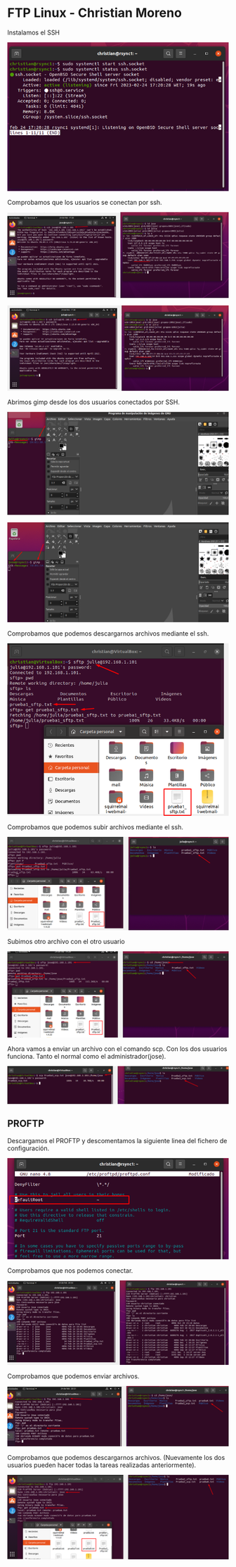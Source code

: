 # FTP Linux - Christian Moreno #

Instalamos el SSH 

![image](https://github.com/christianjmx/SRD_christian/blob/main/ftp%20linux/IMG/1.png)

Comprobamos que los usuarios se conectan por ssh.

![image](https://github.com/christianjmx/SRD_christian/blob/main/ftp%20linux/IMG/2.png)

![image](https://github.com/christianjmx/SRD_christian/blob/main/ftp%20linux/IMG/3.png)

Abrimos gimp desde los dos usuarios conectados por SSH.

![image](https://github.com/christianjmx/SRD_christian/blob/main/ftp%20linux/IMG/4.png)

![image](https://github.com/christianjmx/SRD_christian/blob/main/ftp%20linux/IMG/5.png)

Comprobamos que podemos descargarnos archivos mediante el ssh.

![image](https://github.com/christianjmx/SRD_christian/blob/main/ftp%20linux/IMG/6.png)

Comprobamos que podemos subir archivos mediante el ssh.

![image](https://github.com/christianjmx/SRD_christian/blob/main/ftp%20linux/IMG/7.png)

Subimos otro archivo con el otro usuario

![image](https://github.com/christianjmx/SRD_christian/blob/main/ftp%20linux/IMG/8.png)

Ahora vamos a enviar un archivo con el comando scp. Con los dos usuarios funciona. Tanto el normal como el administrador(jose).

![image](https://github.com/christianjmx/SRD_christian/blob/main/ftp%20linux/IMG/9.png)

## PROFTP ##

Descargamos el PROFTP y descomentamos la siguiente linea del fichero de configuración.

![image](https://github.com/christianjmx/SRD_christian/blob/main/ftp%20linux/IMG/10.png)

Comprobamos que nos podemos conectar.

![image](https://github.com/christianjmx/SRD_christian/blob/main/ftp%20linux/IMG/11.png)

Comprobamos que podemos enviar archivos.

![image](https://github.com/christianjmx/SRD_christian/blob/main/ftp%20linux/IMG/12.png)

Comprobamos que podemos descargarnos archivos. (Nuevamente los dos usuarios pueden hacer todas la tareas realizadas anteriormente).

![image](https://github.com/christianjmx/SRD_christian/blob/main/ftp%20linux/IMG/13.png)




